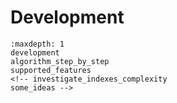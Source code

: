 # Development

```{toctree}
:maxdepth: 1
development
algorithm_step_by_step
supported_features
<!-- investigate_indexes_complexity
some_ideas -->
```
